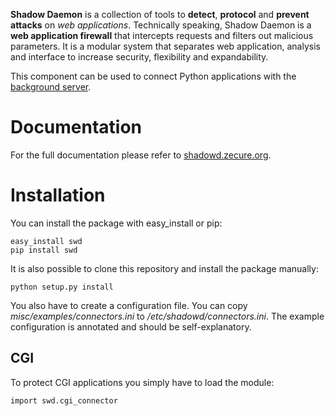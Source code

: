 **Shadow Daemon** is a collection of tools to **detect**, **protocol** and **prevent** **attacks** on *web applications*. Technically speaking, Shadow Daemon is a **web application firewall** that intercepts requests and filters out malicious parameters. It is a modular system that separates web application, analysis and interface to increase security, flexibility and expandability.

This component can be used to connect Python applications with the [background server](https://github.com/zecure/shadowd).

# Documentation
For the full documentation please refer to [shadowd.zecure.org](https://shadowd.zecure.org/).

# Installation
You can install the package with easy_install or pip:

    easy_install swd
    pip install swd

It is also possible to clone this repository and install the package manually:

    python setup.py install

You also have to create a configuration file. You can copy *misc/examples/connectors.ini* to */etc/shadowd/connectors.ini*. The example configuration is annotated and should be self-explanatory.

## CGI
To protect CGI applications you simply have to load the module:

    import swd.cgi_connector
